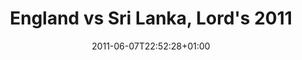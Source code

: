 ---
title: "England vs Sri Lanka, Lord's 2011"
description: "A photograph of the England vs Sri Lanka cricket match at Lord's in 2011"
date: 2011-06-07T22:52:28+01:00
last_modified_at: 2023-12-07T22:33:57
section: image
slug: /photographs/england-vs-sri-lanka-lords-2011/
geo_lat: 51.52883731
geo_lon: -0.17265107
tags:
  - cricket
  - lords
featuredImg: ../images/2011/06/IMAG0172-1.jpg
featuredImgAlt: "England vs Sri Lanka, Lord's 2011"
---